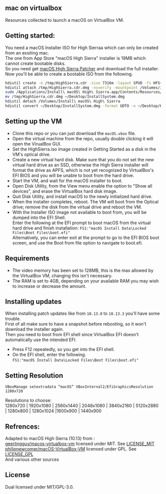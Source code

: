 ## mac on virtualbox

Resources collected to launch a macOS on VirtualBox VM.


## Getting started: 
You need a macOS Installer ISO for High Sierraa which can only be created from an exsiting mac.  
The one from App Store "macOS High Sierra" installer is 19MB which cannot create bootable disks.  
So you need get [macOS High Sierra Patcher](http://dosdude1.com/highsierra/) and download the full installer.  
Now you'll be able to create a bootable ISO from the following.
```bash
hdiutil create -o /tmp/HighSierra.cdr -size 7316m -layout SPUD -fs HFS+J
hdiutil attach /tmp/HighSierra.cdr.dmg -noverify -mountpoint /Volumes/install_build
sudo /Applications/Install\ macOS\ High\ Sierra.app/Contents/Resources/createinstallmedia --volume /Volumes/install_build
mv /tmp/HighSierra.cdr.dmg ~/Desktop/InstallSystem.dmg
hdiutil detach /Volumes/Install\ macOS\ High\ Sierra
hdiutil convert ~/Desktop/InstallSystem.dmg -format UDTO -o ~/Desktop/HighSierra.iso
```

## Setting up the VM
- Clone this repo or you can just download the `macOS.vbox` file.
- Open the virtual machine from the repo, usually double clicking it will open the VirualBox GUI.
-  Set the HighSierra.iso image created in Getting Started as a disk in the VM's optical drive. 
- Create a new virtual hard disk. Make sure that you do not set the new virtual hard drive as an SSD, otherwise the High Sierra installer will format the drive as APFS, which is not yet recognized by VirtualBox's EFI BIOS and you will be unable to boot from the hard drive.
- Start the VM, and wait for the macOS installer to boot.
- Open Disk Utility, from the View menu enable the option to "Show all devices", and erase the VirtualBox hard disk image.
- Quit Disk Utility, and install macOS to the newly initialized hard drive.
- When the installer completes, reboot. The VM will boot from the Optical drive; remove the disk from the virtual drive and reboot the VM.
- With the Installer ISO image not available to boot from, you will be dumped into the EFI Shell.  
Enter the following at the EFI prompt to boot macOS from the virtual hard drive and finish installation: `FS1:"macOS Install Data\Locked Files\Boot Files\boot.efi"`   
Alternatively, you can enter exit at the prompt to go to the EFI BIOS boot screen, and use the Boot from file option to navigate to boot.efi.

## Requirements
- The video memory has been set to 128MB, this is the max allowed by the VirtualBox VM, changing this isn't necessary. 
- The RAM is set to 4GB, depending on your available RAM you may wish to increase or decrease the amount.


## Installing updates
When installing patch updates like from `10.13.0` to `10.13.3` you'll have some trouble.  
First of all make sure to have a snapshot before rebooting, so it won't download the installer again.  
Then you need to boot from EFI shell since VirtualBox EFI doesn't automatically use the intended EFI.  
- Press F12 repeatedly, so you get into the EFI shell. 
- On the EFI shell, enter the following.  
  `FS1:"macOS Install Data\Locked Files\Boot Files\boot.efi"` 


## Setting Resolution  
```
VBoxManage setextradata “macOS” VBoxInternal2/EfiGraphicsResolution 1280x720
```

Resolutions to choose:  
  1280x720 | 1920x1080 | 2560x1440 | 2048x1080 | 3840x2160 | 5120x2880 | 1280x800 | 1280x1024 |1600x900 | 1440x900  

## Refrences:
Adapted to macOS High Sierra (10.13) from :  
[geerlingguy/macos-virtualbox-vm](https://github.com/geerlingguy/macos-virtualbox-vm) licensed under MIT. See [LICENSE_MIT](MIT)  
[philipnewcomer/macOS-VirtualBox-VM](https://github.com/philipnewcomer/macOS-VirtualBox-VM) licensed under GPL. See [LICENSE_GPL](MIT)  
And various other sources

## License
Dual licensed under MIT/GPL-3.0.
